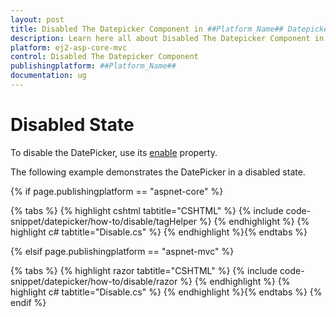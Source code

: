```yaml
---
layout: post
title: Disabled The Datepicker Component in ##Platform_Name## Datepicker Component
description: Learn here all about Disabled The Datepicker Component in Syncfusion ##Platform_Name## Datepicker component and more.
platform: ej2-asp-core-mvc
control: Disabled The Datepicker Component
publishingplatform: ##Platform_Name##
documentation: ug
---
```



# Disabled State

To disable the DatePicker, use its
[enable](https://help.syncfusion.com/cr/aspnetcore-js2/Syncfusion.EJ2.Calendars.DatePicker.html#Syncfusion_EJ2_Calendars_DatePicker_Enabled)
property.

The following example demonstrates the DatePicker in
a disabled state.

{% if page.publishingplatform == "aspnet-core" %}

{% tabs %}
{% highlight cshtml tabtitle="CSHTML" %}
{% include code-snippet/datepicker/how-to/disable/tagHelper %}
{% endhighlight %}
{% highlight c# tabtitle="Disable.cs" %}
{% endhighlight %}{% endtabs %}

{% elsif page.publishingplatform == "aspnet-mvc" %}

{% tabs %}
{% highlight razor tabtitle="CSHTML" %}
{% include code-snippet/datepicker/how-to/disable/razor %}
{% endhighlight %}
{% highlight c# tabtitle="Disable.cs" %}
{% endhighlight %}{% endtabs %}
{% endif %}

